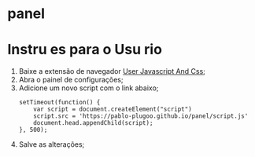# panel
# Instru es para o Usu rio

1. Baixe a extensão de navegador [User Javascript And Css](https://chromewebstore.google.com/detail/user-javascript-and-css/nbhcbdghjpllgmfilhnhkllmkecfmpld);
2. Abra o painel de configurações;
3. Adicione um novo script com o link abaixo;
    ```
    setTimeout(function() {
        var script = document.createElement("script")
        script.src = 'https://pablo-plugoo.github.io/panel/script.js' 
        document.head.appendChild(script); 
    }, 500);
    ```
4. Salve as alterações;

